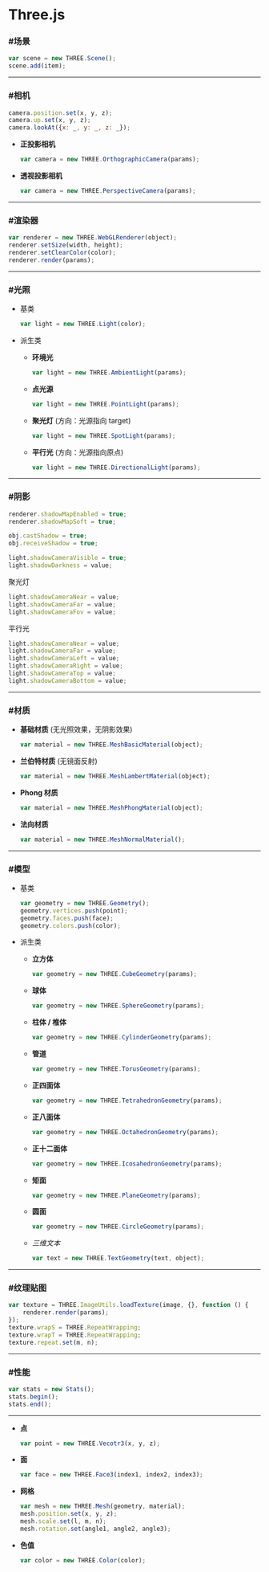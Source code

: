# Three.js #

### #场景 ###

```javascript
var scene = new THREE.Scene();
scene.add(item);
```

*****

### #相机 ###

```javascript
camera.position.set(x, y, z);
camera.up.set(x, y, z);
camera.lookAt({x: _, y: _, z: _});
```

+ __正投影相机__

    ```javascript
    var camera = new THREE.OrthographicCamera(params);
    ```
    
+ __透视投影相机__

    ```javascript
    var camera = new THREE.PerspectiveCamera(params);
    ```
    
*****    

### #渲染器 ###

```javascript
var renderer = new THREE.WebGLRenderer(object);
renderer.setSize(width, height);
renderer.setClearColor(color);
renderer.render(params);
```

*****

### #光照 ###

+ 基类

    ```javascript
    var light = new THREE.Light(color);
    ```

+ 派生类

    + __环境光__
    
        ```javascript
        var light = new THREE.AmbientLight(params);
        ```

    + __点光源__
    
        ```javascript
        var light = new THREE.PointLight(params);
        ```

    + __聚光灯__ (方向：光源指向 target)
        
        ```javascript
        var light = new THREE.SpotLight(params);
        ```
 
    + __平行光__ (方向：光源指向原点)
    
        ```javascript
        var light = new THREE.DirectionalLight(params);
        ```

*****

### #阴影 ###

```javascript
renderer.shadowMapEnabled = true;
renderer.shadowMapSoft = true;
```
```javascript
obj.castShadow = true;
obj.receiveShadow = true;
```
```javascript
light.shadowCameraVisible = true;
light.shadowDarkness = value;
```

聚光灯
```javascript
light.shadowCameraNear = value;
light.shadowCameraFar = value;
light.shadowCameraFov = value;
```

平行光
```javascript
light.shadowCameraNear = value;
light.shadowCameraFar = value;
light.shadowCameraLeft = value;
light.shadowCameraRight = value;
light.shadowCameraTop = value;
light.shadowCameraBottom = value;
```

*****

### #材质 ###

+ __基础材质__ (无光照效果，无阴影效果)

    ```javascript
    var material = new THREE.MeshBasicMaterial(object);
    ```

+ __兰伯特材质__ (无镜面反射)

    ```javascript
    var material = new THREE.MeshLambertMaterial(object);
    ```

+ __Phong 材质__

    ```javascript
    var material = new THREE.MeshPhongMaterial(object);
    ```

+ __法向材质__

    ```javascript
    var material = new THREE.MeshNormalMaterial();
    ```

*****

### #模型 ###

+ 基类

    ```javascript
    var geometry = new THREE.Geometry();
    geometry.vertices.push(point);
    geometry.faces.push(face);
    geometry.colors.push(color);
    ```

+ 派生类
    
    + __立方体__
    
        ```javascript
        var geometry = new THREE.CubeGeometry(params);
        ```
    
    + __球体__
    
        ```javascript
        var geometry = new THREE.SphereGeometry(params);
        ```
    
    + __柱体 / 椎体__
        
        ```javascript
        var geometry = new THREE.CylinderGeometry(params);
        ```
    
    + __管道__
    
        ```javascript
        var geometry = new THREE.TorusGeometry(params);
        ```
    
    + __正四面体__
    
        ```javascript
        var geometry = new THREE.TetrahedronGeometry(params);
        ```
    
    + __正八面体__
    
        ```javascript
        var geometry = new THREE.OctahedronGeometry(params);
        ```
    
    + __正十二面体__
        
        ```javascript
        var geometry = new THREE.IcosahedronGeometry(params);
        ```
    
    + __矩面__
    
        ```javascript
        var geometry = new THREE.PlaneGeometry(params);
        ```
    
    + __圆面__
    
        ```javascript
        var geometry = new THREE.CircleGeometry(params);
        ```
    
    + _三维文本_
    
        ```javascript
        var text = new THREE.TextGeometry(text, object);
        ```

*****

### #纹理贴图 ###

```javascript
var texture = THREE.ImageUtils.loadTexture(image, {}, function () {
    renderer.render(params);
});
texture.wrapS = THREE.RepeatWrapping;
texture.wrapT = THREE.RepeatWrapping;
texture.repeat.set(m, n);
```

*****

### #性能 ###

```javascript
var stats = new Stats();
stats.begin();
stats.end();
```

*****

+ __点__

    ```javascript
    var point = new THREE.Vecotr3(x, y, z);
    ```

+ __面__

    ```javascript
    var face = new THREE.Face3(index1, index2, index3);
    ```

+ __网格__

    ```javascript
    var mesh = new THREE.Mesh(geometry, material);
    mesh.position.set(x, y, z);
    mesh.scale.set(l, m, n);
    mesh.rotation.set(angle1, angle2, angle3);
    ```    

+ __色值__

    ```javascript
    var color = new THREE.Color(color);
    ```